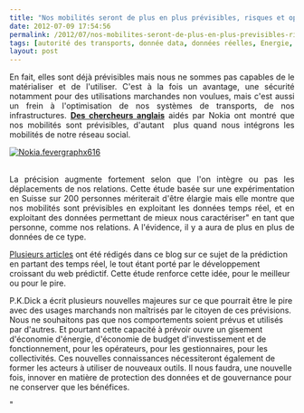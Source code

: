 ```yaml
---
title: "Nos mobilités seront de plus en plus prévisibles, risques et opportunités"
date: 2012-07-09 17:54:56
permalink: /2012/07/nos-mobilites-seront-de-plus-en-plus-previsibles-risques-et-opportunites.html
tags: [autorité des transports, donnée data, données réelles, Energie, gouvernance, Infrastructure, innovation]
layout: post
---
```


<p style="text-align: justify">En fait, elles sont déjà prévisibles mais nous ne sommes pas capables de le matérialiser et de l'utiliser. C'est à la fois un avantage, une sécurité notamment pour des utilisations marchandes non voulues, mais c'est aussi un frein à l'optimisation de nos systèmes de transports, de nos infrastructures. <a href="http://www.technologyreview.com/news/428441/a-phone-that-knows-where-youre-going/" target="_blank"><strong>Des chercheurs anglais</strong></a> aidés par Nokia ont montré que nos mobilités sont prévisibles, d'autant  plus quand nous intégrons les mobilités de notre réseau social. </p>  <!--more-->   <p style="text-align: justify"><a class="asset-img-link" href="https://gabrielplassat.github.io/transportsdufutur/wp-content/uploads/sites/6/old/6a0120a66d2ad4970b016768520532970b-pi.jpg"><img alt="Nokia.fevergraphx616" class="asset  asset-image at-xid-6a0120a66d2ad4970b016768520532970b" src="/wp-content/uploads/sites/6/old/6a0120a66d2ad4970b016768520532970b-500wi.jpg" style="margin-left: auto;margin-right: auto" title="Nokia.fevergraphx616" /></a><br /><br /></p> <p style="text-align: justify">La précision augmente fortement selon que l'on intègre ou pas les déplacements de nos relations. Cette étude basée sur une expérimentation en Suisse sur 200 personnes mériterait d'être élargie mais elle montre que nos mobilités sont prévisibles en exploitant les données temps réel, et en exploitant des données permettant de mieux nous caractériser" en tant que personne, comme nos relations. A l'évidence, il y a aura de plus en plus de données de ce type.</p> <p style=""text-align: justify""><a href="https://gabrielplassat.github.io/transportsdufutur/2011/09/nous-entrons-dans-lage-de-la-connaissance-des-mobilites.html"" target=""_blank"">Plusieurs articles</a> ont été rédigés dans ce blog sur ce sujet de la prédiction en partant des temps réel, le tout étant porté par le développement croissant du web prédictif. Cette étude renforce cette idée, pour le meilleur ou pour le pire.</p> <p style=""text-align: justify"">P.K.Dick a écrit plusieurs nouvelles majeures sur ce que pourrait être le pire avec des usages marchands non maîtrisés par le citoyen de ces prévisions. Nous ne souhaitons pas que nos comportements soient prévus et utilisés par d'autres. Et pourtant cette capacité à prévoir ouvre un gisement d'économie d'énergie, d'économie de budget d'investissement et de fonctionnement, pour les opérateurs, pour les gestionnaires, pour les collectivités. Ces nouvelles connaissances nécessiteront également de former les acteurs à utiliser de nouveaux outils. Il nous faudra, une nouvelle fois, innover en matière de protection des données et de gouvernance pour ne conserver que les bénéfices.</p>"
